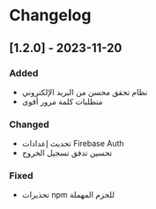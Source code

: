# Changelog

## [1.2.0] - 2023-11-20
### Added
- نظام تحقق محسن من البريد الإلكتروني
- متطلبات كلمة مرور أقوى

### Changed
- تحديث إعدادات Firebase Auth
- تحسين تدفق تسجيل الخروج

### Fixed
- تحذيرات npm للحزم المهملة
